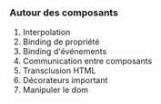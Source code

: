 ### Autour des composants

1. Interpolation
2. Binding de propriété
3. Binding d'événements
4. Communication entre composants
5. Transclusion HTML
6. Décorateurs important
7. Manipuler le dom
